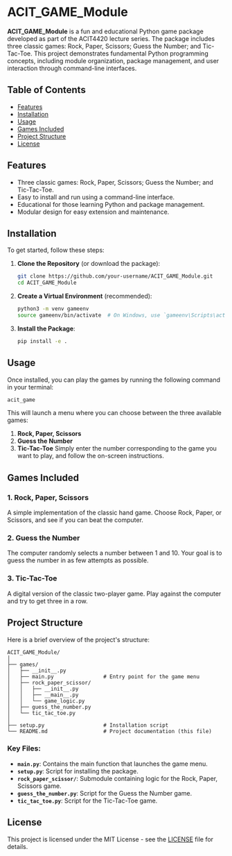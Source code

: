 # ACIT_GAME_Module

**ACIT_GAME_Module** is a fun and educational Python game package developed as part of the ACIT4420 lecture series. The package includes three classic games: Rock, Paper, Scissors; Guess the Number; and Tic-Tac-Toe. This project demonstrates fundamental Python programming concepts, including module organization, package management, and user interaction through command-line interfaces.
## Table of Contents
- [Features](#features)
- [Installation](#installation)
- [Usage](#usage)
- [Games Included](#games-included)
- [Project Structure](#project-structure)
- [License](#license)
## Features
- Three classic games: Rock, Paper, Scissors; Guess the Number; and Tic-Tac-Toe.
- Easy to install and run using a command-line interface.
- Educational for those learning Python and package management.
- Modular design for easy extension and maintenance.
## Installation
To get started, follow these steps:
1. **Clone the Repository** (or download the package):
   ```bash
   git clone https://github.com/your-username/ACIT_GAME_Module.git
   cd ACIT_GAME_Module
   ```
2. **Create a Virtual Environment** (recommended):
   ```bash
   python3 -m venv gameenv
   source gameenv/bin/activate  # On Windows, use `gameenv\Scripts\activate`
   ```
3. **Install the Package**:
   ```bash
   pip install -e .
   ```
## Usage
Once installed, you can play the games by running the following command in your terminal:
```bash
acit_game
```
This will launch a menu where you can choose between the three available games:
1. **Rock, Paper, Scissors**
2. **Guess the Number**
3. **Tic-Tac-Toe**
Simply enter the number corresponding to the game you want to play, and follow the on-screen instructions.
## Games Included
### 1. Rock, Paper, Scissors
A simple implementation of the classic hand game. Choose Rock, Paper, or Scissors, and see if you can beat the computer.
### 2. Guess the Number
The computer randomly selects a number between 1 and 10. Your goal is to guess the number in as few attempts as possible.
### 3. Tic-Tac-Toe
A digital version of the classic two-player game. Play against the computer and try to get three in a row.
## Project Structure
Here is a brief overview of the project's structure:
```
ACIT_GAME_Module/
│
├── games/
│   ├── __init__.py
│   ├── main.py                # Entry point for the game menu
│   ├── rock_paper_scissor/
│   │   ├── __init__.py
│   │   ├── __main__.py
│   │   └── game_logic.py
│   ├── guess_the_number.py
│   └── tic_tac_toe.py
│
├── setup.py                   # Installation script
└── README.md                  # Project documentation (this file)
```
### Key Files:
- **`main.py`**: Contains the main function that launches the game menu.
- **`setup.py`**: Script for installing the package.
- **`rock_paper_scissor/`**: Submodule containing logic for the Rock, Paper, Scissors game.
- **`guess_the_number.py`**: Script for the Guess the Number game.
- **`tic_tac_toe.py`**: Script for the Tic-Tac-Toe game.
## License
This project is licensed under the MIT License - see the [LICENSE](LICENSE) file for details.
